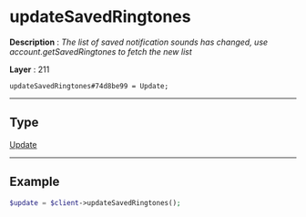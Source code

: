 # updateSavedRingtones

**Description** : *The list of saved notification sounds has changed, use account\.getSavedRingtones to fetch the new list*

**Layer** : 211

```tl
updateSavedRingtones#74d8be99 = Update;
```

---

## Type

[Update](type/Update)

---

## Example

```php
$update = $client->updateSavedRingtones();
```